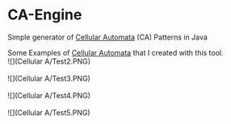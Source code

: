 CA-Engine
=========

Simple generator of [Cellular Automata](https://en.wikipedia.org/wiki/Cellular_automaton) (CA) Patterns in Java<br/>

Some Examples of [Cellular Automata](https://en.wikipedia.org/wiki/Cellular_automaton) that I created with this tool. <br/>
![](Cellular A/Test2.PNG) <br>  <br>
![](Cellular A/Test3.PNG) <br>  <br>
![](Cellular A/Test4.PNG) <br>  <br>
![](Cellular A/Test5.PNG) <br>  <br>
